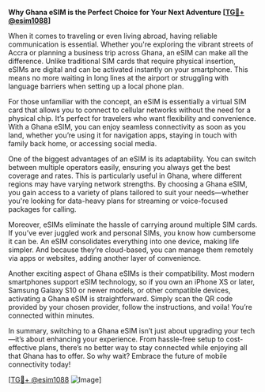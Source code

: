 **Why Ghana eSIM is the Perfect Choice for Your Next Adventure [[TG💪+ @esim1088](https://t.me/s/esim1088)]**

When it comes to traveling or even living abroad, having reliable communication is essential. Whether you're exploring the vibrant streets of Accra or planning a business trip across Ghana, an eSIM can make all the difference. Unlike traditional SIM cards that require physical insertion, eSIMs are digital and can be activated instantly on your smartphone. This means no more waiting in long lines at the airport or struggling with language barriers when setting up a local phone plan.

For those unfamiliar with the concept, an eSIM is essentially a virtual SIM card that allows you to connect to cellular networks without the need for a physical chip. It’s perfect for travelers who want flexibility and convenience. With a Ghana eSIM, you can enjoy seamless connectivity as soon as you land, whether you’re using it for navigation apps, staying in touch with family back home, or accessing social media.

One of the biggest advantages of an eSIM is its adaptability. You can switch between multiple operators easily, ensuring you always get the best coverage and rates. This is particularly useful in Ghana, where different regions may have varying network strengths. By choosing a Ghana eSIM, you gain access to a variety of plans tailored to suit your needs—whether you're looking for data-heavy plans for streaming or voice-focused packages for calling.

Moreover, eSIMs eliminate the hassle of carrying around multiple SIM cards. If you’ve ever juggled work and personal SIMs, you know how cumbersome it can be. An eSIM consolidates everything into one device, making life simpler. And because they’re cloud-based, you can manage them remotely via apps or websites, adding another layer of convenience.

Another exciting aspect of Ghana eSIMs is their compatibility. Most modern smartphones support eSIM technology, so if you own an iPhone XS or later, Samsung Galaxy S10 or newer models, or other compatible devices, activating a Ghana eSIM is straightforward. Simply scan the QR code provided by your chosen provider, follow the instructions, and voila! You’re connected within minutes.

In summary, switching to a Ghana eSIM isn’t just about upgrading your tech—it’s about enhancing your experience. From hassle-free setup to cost-effective plans, there’s no better way to stay connected while enjoying all that Ghana has to offer. So why wait? Embrace the future of mobile connectivity today!

[[TG💪+ @esim1088](https://t.me/s/esim1088) ![Image](https://i.postimg.cc/Y0z9fWf4/image.png)]